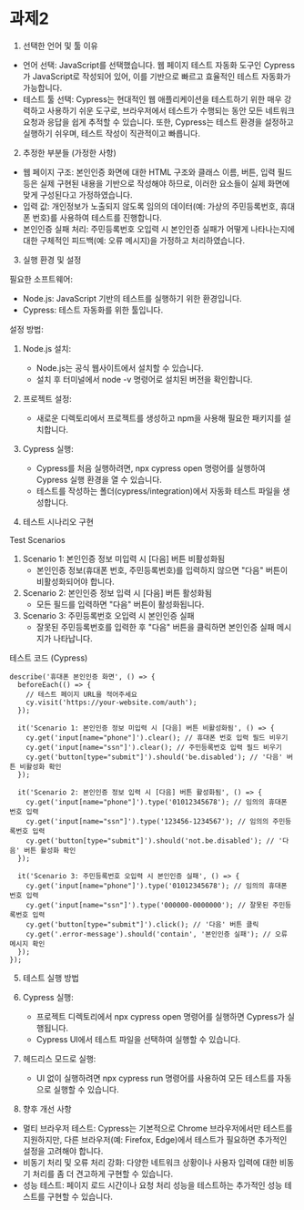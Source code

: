 # 과제2
1. 선택한 언어 및 툴 이유

- 언어 선택: JavaScript를 선택했습니다. 웹 페이지 테스트 자동화 도구인 Cypress가 JavaScript로 작성되어 있어, 이를 기반으로 빠르고 효율적인 테스트 자동화가 가능합니다.
- 테스트 툴 선택: Cypress는 현대적인 웹 애플리케이션을 테스트하기 위한 매우 강력하고 사용하기 쉬운 도구로, 브라우저에서 테스트가 수행되는 동안 모든 네트워크 요청과 응답을 쉽게 추적할 수 있습니다. 또한, Cypress는 테스트 환경을 설정하고 실행하기 쉬우며, 테스트 작성이 직관적이고 빠릅니다.

2. 추정한 부분들 (가정한 사항)

- 웹 페이지 구조: 본인인증 화면에 대한 HTML 구조와 클래스 이름, 버튼, 입력 필드 등은 실제 구현된 내용을 기반으로 작성해야 하므로, 이러한 요소들이 실제 화면에 맞게 구성된다고 가정하였습니다.
- 입력 값: 개인정보가 노출되지 않도록 임의의 데이터(예: 가상의 주민등록번호, 휴대폰 번호)를 사용하여 테스트를 진행합니다.
- 본인인증 실패 처리: 주민등록번호 오입력 시 본인인증 실패가 어떻게 나타나는지에 대한 구체적인 피드백(예: 오류 메시지)을 가정하고 처리하였습니다.

3. 실행 환경 및 설정

필요한 소프트웨어:

- Node.js: JavaScript 기반의 테스트를 실행하기 위한 환경입니다.
- Cypress: 테스트 자동화를 위한 툴입니다.

설정 방법:

1. Node.js 설치:
	- Node.js는 공식 웹사이트에서 설치할 수 있습니다.
	- 설치 후 터미널에서 node -v 명령어로 설치된 버전을 확인합니다.
2. 프로젝트 설정:
	- 새로운 디렉토리에서 프로젝트를 생성하고 npm을 사용해 필요한 패키지를 설치합니다.
3. Cypress 실행:
	- Cypress를 처음 실행하려면, npx cypress open 명령어를 실행하여 Cypress 실행 환경을 열 수 있습니다.
	- 테스트를 작성하는 폴더(cypress/integration)에서 자동화 테스트 파일을 생성합니다.

4. 테스트 시나리오 구현


Test Scenarios

1. Scenario 1: 본인인증 정보 미입력 시 [다음] 버튼 비활성화됨
	- 본인인증 정보(휴대폰 번호, 주민등록번호)를 입력하지 않으면 "다음" 버튼이 비활성화되어야 합니다.
2. Scenario 2: 본인인증 정보 입력 시 [다음] 버튼 활성화됨
	- 모든 필드를 입력하면 "다음" 버튼이 활성화됩니다.
3. Scenario 3: 주민등록번호 오입력 시 본인인증 실패
	- 잘못된 주민등록번호를 입력한 후 "다음" 버튼을 클릭하면 본인인증 실패 메시지가 나타납니다.

테스트 코드 (Cypress)

```
describe('휴대폰 본인인증 화면', () => {
  beforeEach(() => {
    // 테스트 페이지 URL을 적어주세요
    cy.visit('https://your-website.com/auth');
  });

  it('Scenario 1: 본인인증 정보 미입력 시 [다음] 버튼 비활성화됨', () => {
    cy.get('input[name="phone"]').clear(); // 휴대폰 번호 입력 필드 비우기
    cy.get('input[name="ssn"]').clear(); // 주민등록번호 입력 필드 비우기
    cy.get('button[type="submit"]').should('be.disabled'); // '다음' 버튼 비활성화 확인
  });

  it('Scenario 2: 본인인증 정보 입력 시 [다음] 버튼 활성화됨', () => {
    cy.get('input[name="phone"]').type('01012345678'); // 임의의 휴대폰 번호 입력
    cy.get('input[name="ssn"]').type('123456-1234567'); // 임의의 주민등록번호 입력
    cy.get('button[type="submit"]').should('not.be.disabled'); // '다음' 버튼 활성화 확인
  });

  it('Scenario 3: 주민등록번호 오입력 시 본인인증 실패', () => {
    cy.get('input[name="phone"]').type('01012345678'); // 임의의 휴대폰 번호 입력
    cy.get('input[name="ssn"]').type('000000-0000000'); // 잘못된 주민등록번호 입력
    cy.get('button[type="submit"]').click(); // '다음' 버튼 클릭
    cy.get('.error-message').should('contain', '본인인증 실패'); // 오류 메시지 확인
  });
});

```

5. 테스트 실행 방법

1. Cypress 실행:
	- 프로젝트 디렉토리에서 npx cypress open 명령어를 실행하면 Cypress가 실행됩니다.
	- Cypress UI에서 테스트 파일을 선택하여 실행할 수 있습니다.
2. 헤드리스 모드로 실행:
	- UI 없이 실행하려면 npx cypress run 명령어를 사용하여 모든 테스트를 자동으로 실행할 수 있습니다.

6. 향후 개선 사항

- 멀티 브라우저 테스트: Cypress는 기본적으로 Chrome 브라우저에서만 테스트를 지원하지만, 다른 브라우저(예: Firefox, Edge)에서 테스트가 필요하면 추가적인 설정을 고려해야 합니다.
- 비동기 처리 및 오류 처리 강화: 다양한 네트워크 상황이나 사용자 입력에 대한 비동기 처리를 좀 더 견고하게 구현할 수 있습니다.
- 성능 테스트: 페이지 로드 시간이나 요청 처리 성능을 테스트하는 추가적인 성능 테스트를 구현할 수 있습니다.
